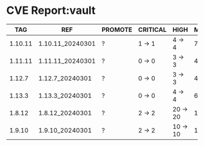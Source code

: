 # CVE Report:vault
|   TAG   |       REF        | PROMOTE | CRITICAL |   HIGH   |  MEDIUM  |  LOW   | UNKNOWN |
|---------|------------------|---------|----------|----------|----------|--------|---------|
| 1.10.11 | 1.10.11_20240301 | ?       | 1 -> 1   | 4 -> 4   | 7 -> 7   | 2 -> 2 | 0 -> 0  |
| 1.11.11 | 1.11.11_20240301 | ?       | 0 -> 0   | 3 -> 3   | 4 -> 4   | 1 -> 1 | 0 -> 0  |
| 1.12.7  | 1.12.7_20240301  | ?       | 0 -> 0   | 3 -> 3   | 4 -> 4   | 1 -> 1 | 0 -> 0  |
| 1.13.3  | 1.13.3_20240301  | ?       | 0 -> 0   | 4 -> 4   | 6 -> 6   | 1 -> 1 | 0 -> 0  |
| 1.8.12  | 1.8.12_20240301  | ?       | 2 -> 2   | 20 -> 20 | 15 -> 15 | 3 -> 3 | 0 -> 0  |
| 1.9.10  | 1.9.10_20240301  | ?       | 2 -> 2   | 10 -> 10 | 10 -> 10 | 2 -> 2 | 0 -> 0  |
